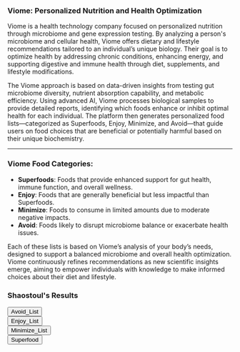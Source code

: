 ### Viome: Personalized Nutrition and Health Optimization

Viome is a health technology company focused on personalized nutrition through microbiome and gene expression testing. By analyzing a person's microbiome and cellular health, Viome offers dietary and lifestyle recommendations tailored to an individual’s unique biology. Their goal is to optimize health by addressing chronic conditions, enhancing energy, and supporting digestive and immune health through diet, supplements, and lifestyle modifications.

The Viome approach is based on data-driven insights from testing gut microbiome diversity, nutrient absorption capability, and metabolic efficiency. Using advanced AI, Viome processes biological samples to provide detailed reports, identifying which foods enhance or inhibit optimal health for each individual. The platform then generates personalized food lists—categorized as Superfoods, Enjoy, Minimize, and Avoid—that guide users on food choices that are beneficial or potentially harmful based on their unique biochemistry.

---

### Viome Food Categories:

- **Superfoods**: Foods that provide enhanced support for gut health, immune function, and overall wellness.
- **Enjoy**: Foods that are generally beneficial but less impactful than Superfoods.
- **Minimize**: Foods to consume in limited amounts due to moderate negative impacts.
- **Avoid**: Foods likely to disrupt microbiome balance or exacerbate health issues.

Each of these lists is based on Viome’s analysis of your body’s needs, designed to support a balanced microbiome and overall health optimization. Viome continuously refines recommendations as new scientific insights emerge, aiming to empower individuals with knowledge to make informed choices about their diet and lifestyle.

### Shaostoul's Results
<div class="collapsible-tabs">
            <div class="tab file">
              <button class="tab-header file-header" data-path="Project_Universe/Health/Diet/Viome/Avoid_List.md">Avoid_List</button>
              <div class="tab-content file-content" style="display: none;"></div>
            </div>
            <div class="tab file">
              <button class="tab-header file-header" data-path="Project_Universe/Health/Diet/Viome/Enjoy_List.md">Enjoy_List</button>
              <div class="tab-content file-content" style="display: none;"></div>
            </div>
            <div class="tab file">
              <button class="tab-header file-header" data-path="Project_Universe/Health/Diet/Viome/Minimize_List.md">Minimize_List</button>
              <div class="tab-content file-content" style="display: none;"></div>
            </div>
            <div class="tab file">
              <button class="tab-header file-header" data-path="Project_Universe/Health/Diet/Viome/Superfood.md">Superfood</button>
              <div class="tab-content file-content" style="display: none;"></div>
            </div></div>